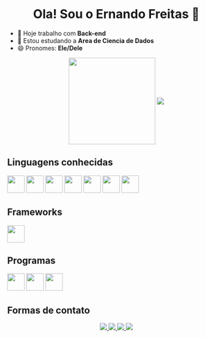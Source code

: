<h1 align="center"> Ola! Sou o Ernando Freitas 👋</h1>

- 🔭 Hoje trabalho com **Back-end**
- 🌱 Estou estudando a **Area de Ciencia de Dados**
- 😄 Pronomes: **Ele/Dele**

<div align="center">
  <picture>
    <source
      srcset="https://github-readme-stats.vercel.app/api?username=Ernan21&show_icons=true&theme=dark"
      media="(prefers-color-scheme: dark)"
    />
    <source
      srcset="https://github-readme-stats.vercel.app/api?username=Ernan21&show_icons=true"
      media="(prefers-color-scheme: light), (prefers-color-scheme: no-preference)"
    />
    <img height="200cm" weight="200cm" align="center" src="https://github-readme-stats.vercel.app/api?username=Ernan21&show_icons=true" />
  </picture>
  <picture>
    <source
      srcset="https://github-readme-stats.vercel.app/api/top-langs?username=Ernan21&theme=dark&langs_count=999"
      media="(prefers-color-scheme: dark)"
    />
    <source
      srcset="https://github-readme-stats.vercel.app/api/top-langs?username=Ernan21&langs_count=999"
      media="(prefers-color-scheme: light), (prefers-color-scheme: no-preference)"
    />
    <img weight="400cm" align="center" src="https://github-readme-stats.vercel.app/api/top-langs?username=Ernan21&layout=donut&langs_count=999" />
  </picture>
</div>

## Linguagens conhecidas

<div>
  <img height="40cm" src="https://cdn.jsdelivr.net/gh/devicons/devicon@latest/icons/html5/html5-original-wordmark.svg" />
  <img height="40cm" src="https://cdn.jsdelivr.net/gh/devicons/devicon@latest/icons/css3/css3-original-wordmark.svg" />
  <img height="40cm" src="https://cdn.jsdelivr.net/gh/devicons/devicon@latest/icons/javascript/javascript-original.svg" />
  <img height="40cm" src="https://cdn.jsdelivr.net/gh/devicons/devicon@latest/icons/php/php-original.svg" />
  <img height="40cm" src="https://cdn.jsdelivr.net/gh/devicons/devicon@latest/icons/visualbasic/visualbasic-original.svg" />
  <img height="40cm" src="https://cdn.jsdelivr.net/gh/devicons/devicon@latest/icons/python/python-original.svg" />
  <img height="40cm" src="https://cdn.jsdelivr.net/gh/devicons/devicon@latest/icons/postgresql/postgresql-original.svg" />
</div>

## Frameworks

<div>
  <img height="40cm" src="https://cdn.jsdelivr.net/gh/devicons/devicon@latest/icons/flask/flask-original.svg" />
</div>

## Programas

<div>
  <img height="40cm" src="https://cdn.iconscout.com/icon/free/png-512/free-excel-logo-icon-download-in-svg-png-gif-file-formats--microsoft-window-office-pack-logos-icons-1194336.png?f=webp&w=256" />
  <img height="40cm" src="https://cdn.iconscout.com/icon/free/png-512/free-access-logo-icon-download-in-svg-png-gif-file-formats--microsoft-brand-brands-pack-logos-icons-190771.png?f=webp&w=256" />
  <img height="40cm" src="https://cdn.iconscout.com/icon/free/png-512/free-power-bi-logo-icon-download-in-svg-png-gif-file-formats--microsoft-software-brand-pack-logos-icons-2701891.png?f=webp&w=256" />
</div>

<h2>Formas de contato</h2>
<div align="center">
  <a href="https://api.whatsapp.com/send?phone=8592477663" target="_blank">
    <img src="https://img.shields.io/badge/WhatsApp-06625f?style=for-the-badge&logo=whatsapp&logoColor=white">
  </a>
  <a href="mailto:ernando.freitas123@gmail.com" target="_blank">
    <img src="https://img.shields.io/badge/Gmail-c71610?style=for-the-badge&logo=gmail&logoColor=white">
  </a>
  <a href="https://www.instagram.com/ernandofilho21/" target="_blank">
    <img src="https://img.shields.io/badge/Instagram-c1558b?style=for-the-badge&logo=instagram&logoColor=white">
  </a>
  <a href="https://www.linkedin.com/in/ernando-freitas-66a0b1194/?trk=public-profile-badge-profile-badge-view-profile-cta&originalSubdomain=br">
    <img src="https://img.shields.io/badge/linkedin-0077b5?style=for-the-badge&logo=linkedin&logoColor=white">
  </a>
</div>


